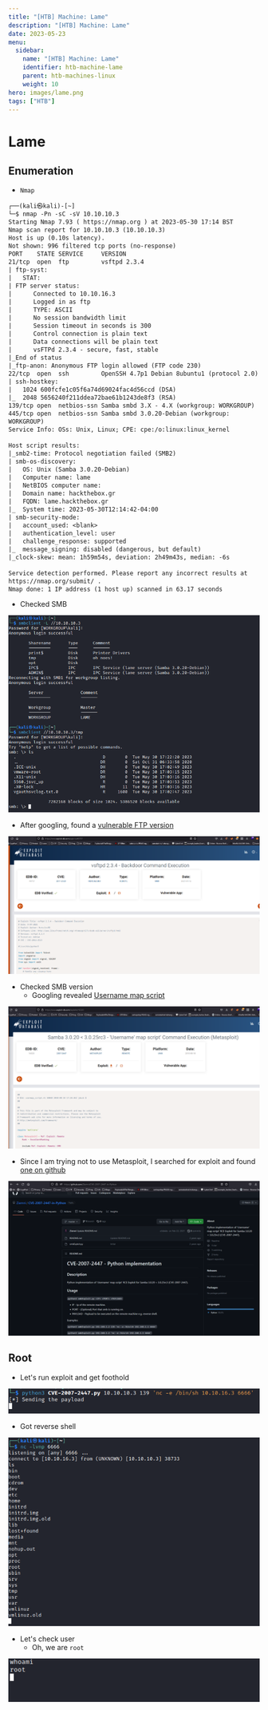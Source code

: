 ```yaml
---
title: "[HTB] Machine: Lame"
description: "[HTB] Machine: Lame"
date: 2023-05-23
menu:
  sidebar:
    name: "[HTB] Machine: Lame"
    identifier: htb-machine-lame
    parent: htb-machines-linux
    weight: 10
hero: images/lame.png
tags: ["HTB"]
---
```


# Lame
## Enumeration
- ```Nmap```
```
┌──(kali㉿kali)-[~]
└─$ nmap -Pn -sC -sV 10.10.10.3
Starting Nmap 7.93 ( https://nmap.org ) at 2023-05-30 17:14 BST
Nmap scan report for 10.10.10.3 (10.10.10.3)
Host is up (0.10s latency).
Not shown: 996 filtered tcp ports (no-response)
PORT    STATE SERVICE     VERSION
21/tcp  open  ftp         vsftpd 2.3.4
| ftp-syst: 
|   STAT: 
| FTP server status:
|      Connected to 10.10.16.3
|      Logged in as ftp
|      TYPE: ASCII
|      No session bandwidth limit
|      Session timeout in seconds is 300
|      Control connection is plain text
|      Data connections will be plain text
|      vsFTPd 2.3.4 - secure, fast, stable
|_End of status
|_ftp-anon: Anonymous FTP login allowed (FTP code 230)
22/tcp  open  ssh         OpenSSH 4.7p1 Debian 8ubuntu1 (protocol 2.0)
| ssh-hostkey: 
|   1024 600fcfe1c05f6a74d69024fac4d56ccd (DSA)
|_  2048 5656240f211ddea72bae61b1243de8f3 (RSA)
139/tcp open  netbios-ssn Samba smbd 3.X - 4.X (workgroup: WORKGROUP)
445/tcp open  netbios-ssn Samba smbd 3.0.20-Debian (workgroup: WORKGROUP)
Service Info: OSs: Unix, Linux; CPE: cpe:/o:linux:linux_kernel

Host script results:
|_smb2-time: Protocol negotiation failed (SMB2)
| smb-os-discovery: 
|   OS: Unix (Samba 3.0.20-Debian)
|   Computer name: lame
|   NetBIOS computer name: 
|   Domain name: hackthebox.gr
|   FQDN: lame.hackthebox.gr
|_  System time: 2023-05-30T12:14:42-04:00
| smb-security-mode: 
|   account_used: <blank>
|   authentication_level: user
|   challenge_response: supported
|_  message_signing: disabled (dangerous, but default)
|_clock-skew: mean: 1h59m54s, deviation: 2h49m43s, median: -6s

Service detection performed. Please report any incorrect results at https://nmap.org/submit/ .
Nmap done: 1 IP address (1 host up) scanned in 63.17 seconds
```

- Checked SMB

![](./images/1.png)

- After googling, found a [vulnerable FTP version](https://www.exploit-db.com/exploits/49757)

![](./images/2.png)

- Checked SMB version
  - Googling revealed [Username map script](https://www.exploit-db.com/exploits/16320)

![](./images/3.png)

- Since I am trying not to use Metasploit, I searched for exploit and found [one on github](https://github.com/Ziemni/CVE-2007-2447-in-Python)

![](./images/4.png)

## Root
- Let's run exploit and get foothold

![](./images/5.png)

- Got reverse shell

![](./images/6.png)

- Let's check user
  - Oh, we are `root`

![](./images/7.png)
